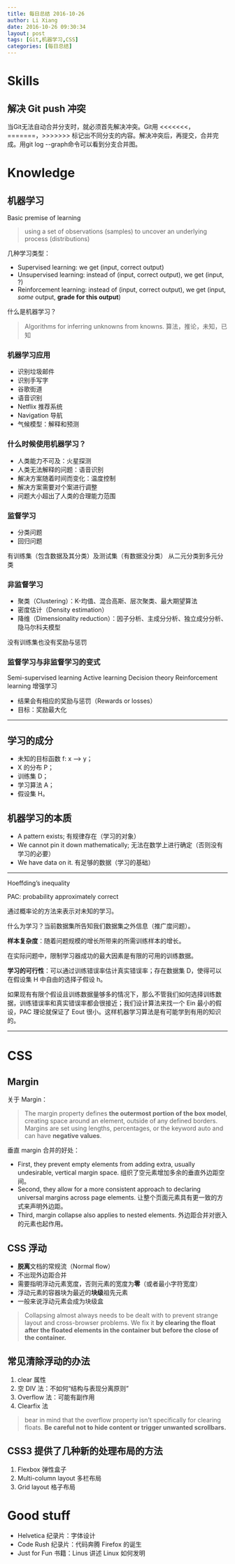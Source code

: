 ```yaml
---
title: 每日总结 2016-10-26
author: Li Xiang
date: 2016-10-26 09:30:34
layout: post
tags: [Git,机器学习,CSS]
categories: [每日总结]
---
```


# Skills

## 解决 Git push 冲突

当Git无法自动合并分支时，就必须首先解决冲突。Git用 <<<<<<<，=======，>>>>>>> 标记出不同分支的内容。解决冲突后，再提交，合并完成。用git log --graph命令可以看到分支合并图。

# Knowledge

## 机器学习

Basic premise of learning
> using a set of observations (samples) to uncover an underlying process (distributions)

几种学习类型：
- Supervised learning: we get (input, correct output)
- Unsupervised learning: instead of (input, correct output), we get (input, ?)
- Reinforcement learning: instead of (input, correct output), we get (input, *some* output, **grade for this output**)

什么是机器学习？
> Algorithms for inferring unknowns from knowns.
算法，推论，未知，已知

### 机器学习应用

- 识别垃圾邮件
- 识别手写字
- 谷歌街道
- 语音识别
- Netflix 推荐系统
- Navigation 导航
- 气候模型：解释和预测

### 什么时候使用机器学习？

- 人类能力不可及：火星探测
- 人类无法解释的问题：语音识别
- 解决方案随着时间而变化：温度控制
- 解决方案需要对个案进行调整
- 问题大小超出了人类的合理能力范围

### 监督学习

- 分类问题
- 回归问题

有训练集（包含数据及其分类）及测试集（有数据没分类）
从二元分类到多元分类

### 非监督学习

- 聚类（Clustering）：K-均值、混合高斯、层次聚类、最大期望算法
- 密度估计（Density estimation）
- 降维（Dimensionality reduction）：因子分析、主成分分析、独立成分分析、隐马尔科夫模型

没有训练集也没有奖励与惩罚

### 监督学习与非监督学习的变式

Semi-supervised learning
Active learning
Decision theory
Reinforcement learning 增强学习
- 结果会有相应的奖励与惩罚（Rewards or losses）
- 目标：奖励最大化

- - -

## 学习的成分

- 未知的目标函数 f: x —> y；
- X 的分布 P；
- 训练集 D；
- 学习算法 A；
- 假设集 H。

## 机器学习的本质

- A pattern exists; 有规律存在（学习的对象）
- We cannot pin it down mathematically; 无法在数学上进行确定（否则没有学习的必要）
- We have data on it. 有足够的数据（学习的基础）

- - -

Hoeffding’s inequality

PAC: probability approximately correct

通过概率论的方法来表示对未知的学习。

什么为学习？当前数据集所告知我们数据集之外信息（推广度问题）。

**样本复杂度**：随着问题规模的增长所带来的所需训练样本的增长。

在实际问题中，限制学习器成功的最大因素是有限的可用的训练数据。

**学习的可行性**：可以通过训练错误率估计真实错误率；存在数据集 D，使得可以在假设集 H 中自由的选择子假设 h。

如果现有有限个假设且训练数据量够多的情况下，那么不管我们如何选择训练数据，训练错误率和真实错误率都会很接近；我们设计算法来找一个 Ein 最小的假设，PAC 理论就保证了 Eout 很小。这样机器学习算法是有可能学到有用的知识的。

- - -

# CSS

## Margin

关于 Margin：

> The margin property defines **the outermost portion of the box model**, creating space around an element, outside of any defined borders. Margins are set using lengths, percentages, or the keyword auto and can have **negative values**.

垂直 margin 合并的好处：

- First, they prevent empty elements from adding extra, usually undesirable, vertical margin space. 组织了空元素增加多余的垂直外边距空间。
- Second, they allow for a more consistent approach to declaring universal margins across page elements. 让整个页面元素具有更一致的方式来声明外边距。
- Third, margin collapse also applies to nested elements. 外边距合并对嵌入的元素也起作用。

## CSS 浮动

- **脱离**文档的常规流（Normal flow）
- 不出现外边距合并
- 需要指明浮动元素宽度，否则元素的宽度为**零**（或者最小字符宽度）
- 浮动元素的容器块为最近的**块级**祖先元素
- 一般来说浮动元素会成为块级盒

> Collapsing almost always needs to be dealt with to prevent strange layout and cross-browser problems. We fix it **by clearing the float after the floated elements in the container but before the close of the container.**

## 常见清除浮动的办法

1. clear 属性
2. 空 DIV 法：不如何“结构与表现分离原则”
3. Overflow 法：可能有副作用
4. Clearfix 法

> bear in mind that the overflow property isn't specifically for clearing floats. **Be careful not to hide content or trigger unwanted scrollbars.**

## CSS3 提供了几种新的处理布局的方法

1. Flexbox 弹性盒子
2. Multi-column layout 多栏布局
3. Grid layout 格子布局

# Good stuff

- Helvetica 纪录片：字体设计
- Code Rush 纪录片：代码奔腾 Firefox 的诞生
- Just for Fun 书籍：Linus 讲述 Linux 如何发明
